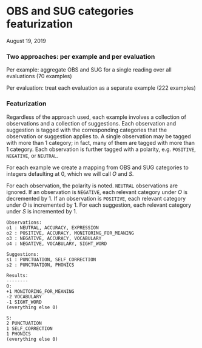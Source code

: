# OBS and SUG categories featurization

August 19, 2019

### Two approaches: per example and per evaluation

Per example: aggregate OBS and SUG for a single reading over all evaluations (70 examples)

Per evaluation: treat each evaluation as a separate example (222 examples)



### Featurization

Regardless of the approach used, each example involves a collection of observations and a collection of suggestions. Each observation and suggestion is tagged with the corresponding categories that the observation or suggestion applies to. A single observation may be tagged with more than 1 category; in fact, many of them are tagged with more than 1 category. Each observation is further tagged with a polarity, e.g. `POSITIVE`, `NEGATIVE`, or `NEUTRAL`.

For each example we create a mapping from OBS and SUG categories to integers defaulting at 0, which we will call $O$ and $S$.

For each observation, the polarity is noted. `NEUTRAL` observations are ignored. If an observation is `NEGATIVE`, each relevant category under $O$ is decremented by 1. If an observation is `POSITIVE`, each relevant category under $O$ is incremented by 1. For each suggestion, each relevant category under $S$ is incremented by 1.

```
Observations:
o1 : NEUTRAL, ACCURACY, EXPRESSION
o2 : POSITIVE, ACCURACY, MONITORING_FOR_MEANING
o3 : NEGATIVE, ACCURACY, VOCABULARY
o4 : NEGATIVE, VOCABULARY, SIGHT_WORD

Suggestions:
s1 : PUNCTUATION, SELF_CORRECTION
s2 : PUNCTUATION, PHONICS

Results:
--------
O:
+1 MONITORING_FOR_MEANING
-2 VOCABULARY
-1 SIGHT_WORD
(everything else 0)

S:
2 PUNCTUATION
1 SELF_CORRECTION
1 PHONICS
(everything else 0)
```

